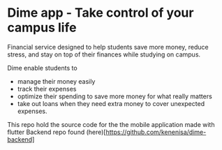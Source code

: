 # Dime app - Take control of your campus life

Financial service designed to help students save more money, reduce stress, and stay on top of their finances while studying on campus.

Dime enable students to

- manage their money easily
- track their expenses
- optimize their spending to save more money for what really matters
- take out loans when they need extra money to cover unexpected expenses.

This repo hold the source code for the the mobile application made with flutter
Backend repo found (here)[https://github.com/kenenisa/dime-backend]
